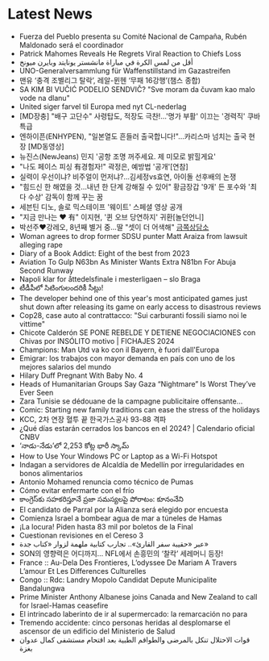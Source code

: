 # Latest News
-  Fuerza del Pueblo presenta su Comité Nacional de Campaña, Rubén Maldonado será el coordinador
-  Patrick Mahomes Reveals He Regrets Viral Reaction to Chiefs Loss
-  أقل من لمس الكرة في مباراة مانشستر يونايتد وبايرن ميونخ
-  UNO-Generalversammlung für Waffenstillstand im Gazastreifen
-  맨유 ‘충격 조별리그 탈락’, 레알-뮌헨 ‘무패 16강행’(챔스 종합)
-  SA KIM BI VUČIĆ PODELIO SENDVIČ? "Sve moram da čuvam kao malo vode na dlanu"
-  United siger farvel til Europa med nyt CL-nederlag
-  [MD장충] "배구 고단수" 사령탑도, 적장도 극찬!...'명가 부활' 이끄는 '경력직' 쿠바 특급
-  엔하이픈(ENHYPEN), "일본열도 흔들러 출국합니다!"…카리스마 넘치는 출국 현장 [MD동영상]
-  뉴진스(NewJeans) 민지 '공항 조명 꺼주세요. 제 미모로 밝힐게요'
-  "나도 페이스 피싱 有경험자!" 곽정은, 예방법 '공개'[연참]
-  실력이 우선이냐? 비주얼이 먼저냐?…김세정vs효연, 아이돌 선후배의 논쟁
-  "힘드신 한 해였을 것…내년 한 단계 강해질 수 있어" 황금장갑 '9개' 든 포수와 '최다 수상' 감독이 함께 꾸는 꿈
-  세븐틴 디노, 솔로 믹스테이프 '웨이트' 스페셜 영상 공개
-  "지금 만나는 ♥ 有" 이지현, '퀸 오브 당연하지' 귀환[놀던언니]
-  박선주♥강레오, 8년째 별거 중…딸 "셋이 더 어색해" [금쪽상담소](MD리뷰)
-  Woman agrees to drop former SDSU punter Matt Araiza from lawsuit alleging rape
-  Diary of a Book Addict: Eight of the best from 2023
-  Aviation To Gulp N63bn As Minister Wants Extra N81bn For Abuja Second Runway
-  Napoli klar for åttedelsfinale i mesterligaen – slo Braga
-  టీడీపీలో సిటింగులందరికీ సీట్లు!
-  The developer behind one of this year's most anticipated games just shut down after releasing its game on early access to disastrous reviews
-  Cop28, case auto al contrattacco: "Sui carburanti fossili siamo noi le vittime"
-  Chicote Calderón SE PONE REBELDE Y DETIENE NEGOCIACIONES con Chivas por INSÓLITO motivo | FICHAJES 2024
-  Champions: Man Utd va ko con il Bayern, è fuori dall'Europa
-  Emigrar: los trabajos con mayor demanda en país con uno de los mejores salarios del mundo
-  Hilary Duff Pregnant With Baby No. 4
-  Heads of Humanitarian Groups Say Gaza “Nightmare” Is Worst They’ve Ever Seen
-  Zara Tunisie se dédouane de la campagne publicitaire offensante…
-  Comic: Starting new family traditions can ease the stress of the holidays
-  KCC, 2차 연장 혈투 끝 한국가스공사 93-88 격파
-  ¿Qué días estarán cerrados los bancos en el 2024? | Calendario oficial CNBV
-  ‘నాడు-నేడు’లో 2,253 కోట్ల భారీ స్కామ్‌
-  How to Use Your Windows PC or Laptop as a Wi-Fi Hotspot
-  Indagan a servidores de Alcaldía de Medellín por irregularidades en bonos alimentarios
-  Antonio Mohamed renuncia como técnico de Pumas
-  Cómo evitar enfermarte con el frío
-  కాంగ్రెస్‌కు సహకరిస్తూనే ప్రజా సమస్యలపై పోరాటం: కూనంనేని
-  El candidato de Parral por la Alianza será elegido por encuesta
-  Comienza Israel a bombear agua de mar a túneles de Hamas
-  ¡La locura! Piden hasta 83 mil por boletos de la Final
-  Cuestionan revisiones en el Cereso 3
-  عبر «حقيبة سفر القارئ».. تجارب كتابية ملهمة لزوار «كتاب جدة»
-  SON의 영향력은 어디까지… NFL에서 손흥민의 ‘찰칵’ 세레머니 등장!
-  France :: Au-Dela Des Frontieres, L’odyssee De Mariam A Travers L’amour Et Les Differences Culturelles
-  Congo :: Rdc: Landry Mopolo Candidat Depute Municipalite Bandalungwa
-  Prime Minister Anthony Albanese joins Canada and New Zealand to call for Israel-Hamas ceasefire
-  El intrincado laberinto de ir al supermercado: la remarcación no para
-  Tremendo accidente: cinco personas heridas al desplomarse el ascensor de un edificio del Ministerio de Salud
-  قوات الاحتلال تنكل بالمرضى والطواقم الطبية بعد اقتحام مستشفى كمال عدوان بغزة
